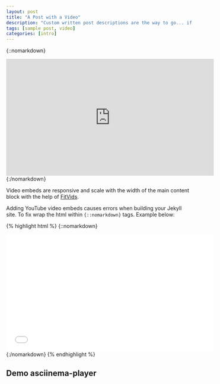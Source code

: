 ```yaml
---
layout: post
title: "A Post with a Video"
description: "Custom written post descriptions are the way to go... if you're not lazy."
tags: [sample post, video]
categories: [intro]
---
```


{::nomarkdown}
<iframe width="560" height="315" src="https://www.youtube.com/embed/OXFCSBdJUx8" frameborder="0" allowfullscreen></iframe>
{:/nomarkdown}

Video embeds are responsive and scale with the width of the main content block with the help of [FitVids](http://fitvidsjs.com/).


<!-- more -->


Adding YouTube video embeds causes errors when building your Jekyll site. To fix wrap the html within `{::nomarkdown}` tags. Example below:

{% highlight html %}
{::nomarkdown}
<iframe width="560" height="315" src="//www.youtube.com/embed/SU3kYxJmWuQ" frameborder="0" allowfullscreen></iframe>
{:/nomarkdown}
{% endhighlight %}

## Demo asciinema-player

<asciinema-player src="/asciinema/demo.cast"></asciinema-player>




